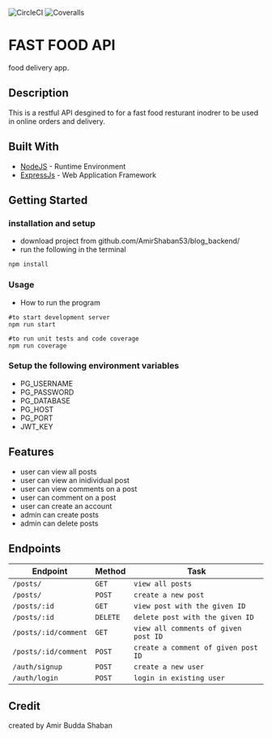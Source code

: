 ![CircleCI](https://img.shields.io/circleci/build/github/AmirShaban53/fastfood_backend?label=circleCi&logo=circleci)
![Coveralls](https://img.shields.io/coveralls/github/AmirShaban53/fastfood_backend)

# FAST FOOD API

food delivery app.

## Description

This is a restful API desgined to for a fast food resturant inodrer to be used in online
orders and delivery.

## Built With

* [NodeJS](https://nodejs.org/) - Runtime Environment
* [ExpressJs](https://expressjs.com/) - Web Application Framework

## Getting Started


### installation and setup

* download project from github.com/AmirShaban53/blog_backend/
* run the following in the terminal
```
npm install
```
   

### Usage

* How to run the program

```
#to start development server
npm run start

#to run unit tests and code coverage
npm run coverage
```

### Setup the following environment variables
* PG_USERNAME
* PG_PASSWORD
* PG_DATABASE
* PG_HOST
* PG_PORT
* JWT_KEY


## Features
* user can view all posts
* user can view an inidividual post
* user can view comments on a post
* user can comment on a post
* user can create an account
* admin can create posts
* admin can delete posts



## Endpoints
| Endpoint  |  Method  |  Task  |
| --- |  --- |  ---  |
| `/posts/`            | `GET`    | `view all posts`  |
| `/posts/`            | `POST`   | `create a new post`  |
| `/posts/:id`         | `GET`    | `view post with the given ID`  |
| `/posts/:id`         | `DELETE` | `delete post with the given ID`  |
| `/posts/:id/comment` | `GET`    | `view all comments of given post ID`  |
| `/posts/:id/comment` | `POST`   | `create a comment of given post ID`  |
| `/auth/signup`       | `POST`   | `create a new user`  |
| `/auth/login`        | `POST`   | `login in existing user`  |


## Credit
created by Amir Budda Shaban



